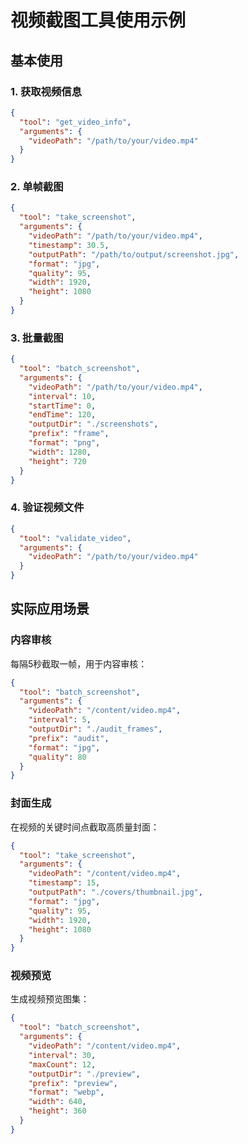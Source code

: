 # 视频截图工具使用示例

## 基本使用

### 1. 获取视频信息

```json
{
  "tool": "get_video_info",
  "arguments": {
    "videoPath": "/path/to/your/video.mp4"
  }
}
```

### 2. 单帧截图

```json
{
  "tool": "take_screenshot",
  "arguments": {
    "videoPath": "/path/to/your/video.mp4",
    "timestamp": 30.5,
    "outputPath": "/path/to/output/screenshot.jpg",
    "format": "jpg",
    "quality": 95,
    "width": 1920,
    "height": 1080
  }
}
```

### 3. 批量截图

```json
{
  "tool": "batch_screenshot",
  "arguments": {
    "videoPath": "/path/to/your/video.mp4",
    "interval": 10,
    "startTime": 0,
    "endTime": 120,
    "outputDir": "./screenshots",
    "prefix": "frame",
    "format": "png",
    "width": 1280,
    "height": 720
  }
}
```

### 4. 验证视频文件

```json
{
  "tool": "validate_video",
  "arguments": {
    "videoPath": "/path/to/your/video.mp4"
  }
}
```

## 实际应用场景

### 内容审核
每隔5秒截取一帧，用于内容审核：

```json
{
  "tool": "batch_screenshot",
  "arguments": {
    "videoPath": "/content/video.mp4",
    "interval": 5,
    "outputDir": "./audit_frames",
    "prefix": "audit",
    "format": "jpg",
    "quality": 80
  }
}
```

### 封面生成
在视频的关键时间点截取高质量封面：

```json
{
  "tool": "take_screenshot",
  "arguments": {
    "videoPath": "/content/video.mp4",
    "timestamp": 15,
    "outputPath": "./covers/thumbnail.jpg",
    "format": "jpg",
    "quality": 95,
    "width": 1920,
    "height": 1080
  }
}
```

### 视频预览
生成视频预览图集：

```json
{
  "tool": "batch_screenshot",
  "arguments": {
    "videoPath": "/content/video.mp4",
    "interval": 30,
    "maxCount": 12,
    "outputDir": "./preview",
    "prefix": "preview",
    "format": "webp",
    "width": 640,
    "height": 360
  }
}
